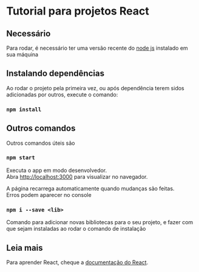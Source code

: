 # Tutorial para projetos React

## Necessário
Para rodar, é necessário ter uma versão recente do [node js](https://nodejs.org/pt) instalado em sua máquina

## Instalando dependências
Ao rodar o projeto pela primeira vez, ou após dependência terem sidos adicionadas por outros, execute o comando:
### `npm install`

## Outros comandos

Outros comandos úteis são

### `npm start`

Executa o app em modo desenvolvedor.\
Abra [http://localhost:3000](http://localhost:3000) para visualizar no navegador.

A página recarrega automaticamente quando mudanças são feitas.\
Erros podem aparecer no console

### `npm i --save <lib>`

Comando para adicionar novas bibliotecas para o seu projeto, e fazer com que sejam instaladas ao rodar o comando de instalação


## Leia mais

Para aprender React, cheque a [documentação do React](https://reactjs.org/).
